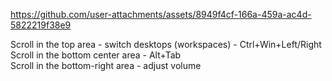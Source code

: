 
https://github.com/user-attachments/assets/8949f4cf-166a-459a-ac4d-5822219f38e9


Scroll in the top area - switch desktops (workspaces) - Ctrl+Win+Left/Right  
Scroll in the bottom center area - Alt+Tab  
Scroll in the bottom-right area - adjust volume  
